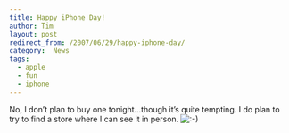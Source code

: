 ```yaml
---
title: Happy iPhone Day!
author: Tim
layout: post
redirect_from: /2007/06/29/happy-iphone-day/
category:  News
tags:
  - apple
  - fun
  - iphone
---
```

No, I don&#8217;t plan to buy one tonight&#8230;though it&#8217;s quite tempting. I do plan to try to find a store where I can see it in person. <img src="http://timshadel.com/wp-includes/images/smilies/icon_smile.gif" alt=":-)" class="wp-smiley" />

